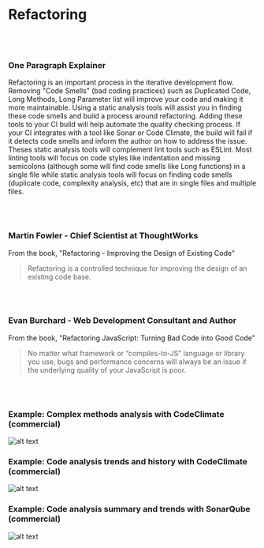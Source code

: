 # Refactoring

<br/><br/>

### One Paragraph Explainer

Refactoring is an important process in the iterative development flow. Removing "Code Smells" (bad coding practices) such as Duplicated Code, Long Methods, Long Parameter list will improve your code and making it more maintainable. Using a static analysis tools will assist you in finding these code smells and build a process around refactoring. Adding these tools to your CI build will help automate the quality checking process. If your CI integrates with a tool like Sonar or Code Climate, the build will fail if it detects code smells and inform the author on how to address the issue. Theses static analysis tools will complement lint tools such as ESLint. Most linting tools will focus on code styles like indentation and missing semicolons (although some will find code smells like Long functions) in a single file while static analysis tools will focus on finding code smells (duplicate code, complexity analysis, etc) that are in single files and multiple files.

<br/><br/>


### Martin Fowler - Chief Scientist at ThoughtWorks

 From the book, "Refactoring - Improving the Design of Existing Code"

 > Refactoring is a controlled technique for improving the design of an existing code base.

<br/><br/>

### Evan Burchard - Web Development Consultant and Author

 From the book, "Refactoring JavaScript: Turning Bad Code into Good Code"

 > No matter what framework or
“compiles-to-JS” language or library you use, bugs and performance concerns
will always be an issue if the underlying quality of your JavaScript is poor.

<br/><br/>

 ### Example: Complex methods analysis with CodeClimate (commercial)

![alt text](https://github.com/i0natan/nodebestpractices/blob/master/assets/images/codeanalysis-climate-complex-methods.PNG "Complex methods analysis")

### Example: Code analysis trends and history with CodeClimate (commercial)

![alt text](https://github.com/i0natan/nodebestpractices/blob/master/assets/images/codeanalysis-climate-history.PNG "Code analysis history")

### Example: Code analysis summary and trends with SonarQube (commercial)

![alt text](https://github.com/i0natan/nodebestpractices/blob/master/assets/images/codeanalysis-sonarqube-dashboard.PNG "Code analysis history")


<br/><br/>
